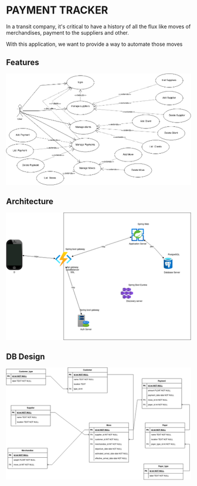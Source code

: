 # PAYMENT TRACKER

In a transit company, it's critical  to have a history of all the flux like
moves of merchandises, payment to the suppliers and other.

With this application, we want to provide a way to automate those moves

## Features
![usecase.png](usecase.png)

## Architecture
![arch.png](arch.png)

## DB Design
![er.png](er.png)